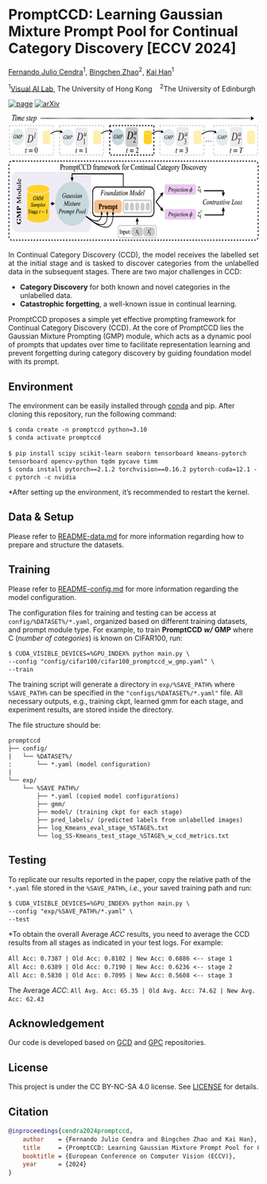# PromptCCD: Learning Gaussian Mixture Prompt Pool for Continual Category Discovery [ECCV 2024]

[Fernando Julio Cendra](https://fcendra.github.io)<sup>1</sup>,
[Bingchen Zhao](https://bzhao.me)<sup>2</sup>, 
[Kai Han](https://www.kaihan.org/)<sup>1</sup>

<sup>1</sup>[Visual AI Lab](https://visailab.github.io/), The University of Hong Kong&nbsp;&nbsp;&nbsp;
<sup>2</sup>The University of Edinburgh

<a href="https://visual-ai.github.io/promptccd/"><img alt='page' src="https://img.shields.io/badge/Project-Website-blue"></a>
<a href="https://arxiv.org/abs/2407.19001"><img alt='arXiv' src="https://img.shields.io/badge/arXiv-2407.19001-b31b1b.svg"></a>

<center>
<img src="assets/teaser.png"  width="652" height="256">
</center>

<p align="justify">
In Continual Category Discovery (CCD), the model receives the labelled set at the initial stage and is tasked to discover categories from the unlabelled data in the subsequent stages. There are two major challenges in CCD:

- **Category Discovery** for both known and novel categories in the unlabelled data.
- **Catastrophic forgetting**, a well-known issue in continual learning.

PromptCCD proposes a simple yet effective prompting framework for Continual Category Discovery (CCD). 
At the core of PromptCCD lies the Gaussian Mixture Prompting (GMP) module, which acts as a dynamic pool of prompts that updates over time to facilitate representation learning and prevent forgetting during category discovery by guiding foundation model with its prompt.
</p>

## Environment
The environment can be easily installed through [conda](https://docs.conda.io/projects/miniconda/en/latest/) and pip. After cloning this repository, run the following command:
```shell
$ conda create -n promptccd python=3.10
$ conda activate promptccd

$ pip install scipy scikit-learn seaborn tensorboard kmeans-pytorch tensorboard opencv-python tqdm pycave timm
$ conda install pytorch==2.1.2 torchvision==0.16.2 pytorch-cuda=12.1 -c pytorch -c nvidia
```

*After setting up the environment, it’s recommended to restart the kernel.

## Data & Setup
Please refer to [README-data.md](doc/README-data.md) for more information regarding how to prepare and structure the datasets.


## Training
Please refer to [README-config.md](doc/README-config.md) for more information regarding the model configuration.

The configuration files for training and testing can be access at `config/%DATASET%/*.yaml`, organized based on different training datasets, and prompt module type.
For example, to train **PromptCCD** ***w/*** **GMP** where C (*number of categories*) is known on CIFAR100, run:
```shell
$ CUDA_VISIBLE_DEVICES=%GPU_INDEX% python main.py \
--config "config/cifar100/cifar100_promptccd_w_gmp.yaml" \
--train
```
 The training script will generate a directory in `exp/%SAVE_PATH%` where `%SAVE_PATH%` can be specified in the `"configs/%DATASET%/*.yaml"` file. 
 All necessary outputs, e.g., training ckpt, learned gmm for each stage, and experiment results, are stored inside the directory. 
 
 The file structure should be:
```
promptccd
├── config/
|   └── %DATASET%/
:       └── *.yaml (model configuration)
|
└── exp/
    └── %SAVE PATH%/
        ├── *.yaml (copied model configurations)
        ├── gmm/
        ├── model/ (training ckpt for each stage)
        ├── pred_labels/ (predicted labels from unlabelled images)
        ├── log_Kmeans_eval_stage_%STAGE%.txt
        └── log_SS-Kmeans_test_stage_%STAGE%_w_ccd_metrics.txt
```

## Testing
To replicate our results reported in the paper, copy the relative path of the `*.yaml` file stored in the `%SAVE_PATH%`, *i.e.*,  your saved training path and run:

```shell
$ CUDA_VISIBLE_DEVICES=%GPU_INDEX% python main.py \
--config "exp/%SAVE_PATH%/*.yaml" \
--test
```
*To obtain the overall Average *ACC* results, you need to average the CCD results from all stages as indicated in your test logs. For example:

`All Acc: 0.7387 | Old Acc: 0.8102 | New Acc: 0.6886 <-- stage 1` \
`All Acc: 0.6389 | Old Acc: 0.7190 | New Acc: 0.6236 <-- stage 2` \
`All Acc: 0.5830 | Old Acc: 0.7095 | New Acc: 0.5608 <-- stage 3`

The Average *ACC*: `All Avg. Acc: 65.35 | Old Avg. Acc: 74.62 | New Avg. Acc: 62.43`

## Acknowledgement
Our code is developed based on [GCD](https://github.com/sgvaze/generalized-category-discovery) and [GPC](https://github.com/DTennant/GPC) repositories.

## License

This project is under the CC BY-NC-SA 4.0 license. See [LICENSE](https://creativecommons.org/licenses/by-nc-sa/4.0/) for details.

## Citation
```bibtex
@inproceedings{cendra2024promptccd,
    author    = {Fernando Julio Cendra and Bingchen Zhao and Kai Han},
    title     = {PromptCCD: Learning Gaussian Mixture Prompt Pool for Continual Category Discovery},
    booktitle = {European Conference on Computer Vision (ECCV)},
    year      = {2024}
}
```
